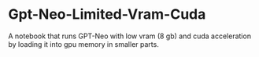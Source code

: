 # Gpt-Neo-Limited-Vram-Cuda
 A notebook that runs GPT-Neo with low vram (8 gb) and cuda acceleration by loading it into gpu memory in smaller parts.
